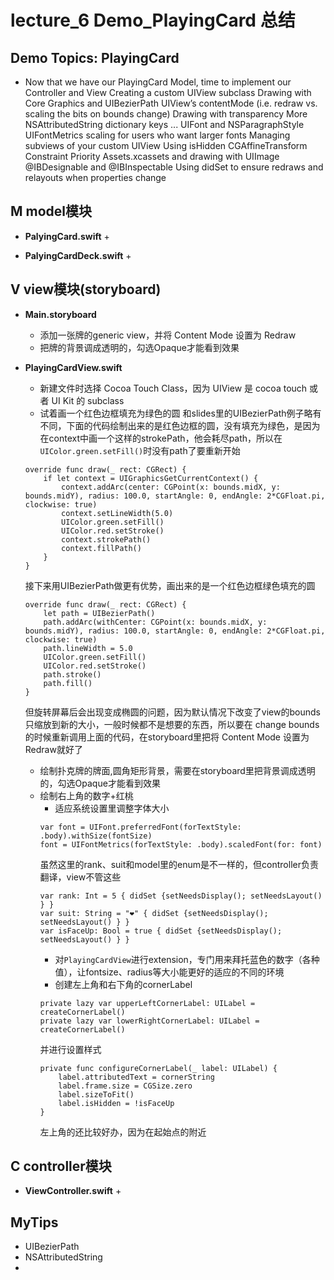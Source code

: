 # lecture_6 Demo_PlayingCard 总结
## Demo Topics: PlayingCard
- Now that we have our PlayingCard Model, time to implement our Controller and View Creating a custom UIView subclass
Drawing with Core Graphics and UIBezierPath
UIView’s contentMode (i.e. redraw vs. scaling the bits on bounds change)
Drawing with transparency
More NSAttributedString dictionary keys ... UIFont and NSParagraphStyle
UIFontMetrics scaling for users who want larger fonts Managing subviews of your custom UIView
Using isHidden
CGAffineTransform
Constraint Priority
Assets.xcassets and drawing with UIImage
@IBDesignable and @IBInspectable
Using didSet to ensure redraws and relayouts when properties change

## M model模块
- **PalyingCard.swift**
    + 

- **PalyingCardDeck.swift**
    + 

## V view模块(storyboard)
- **Main.storyboard**
    + 添加一张牌的generic view，并将 Content Mode 设置为 Redraw
    + 把牌的背景调成透明的，勾选Opaque才能看到效果

- **PlayingCardView.swift**
    + 新建文件时选择 Cocoa Touch Class，因为 UIView 是 cocoa touch 或者 UI Kit 的 subclass
    + 试着画一个红色边框填充为绿色的圆
    和slides里的UIBezierPath例子略有不同，下面的代码绘制出来的是红色边框的圆，没有填充为绿色，是因为在context中画一个这样的strokePath，他会耗尽path，所以在`UIColor.green.setFill()`时没有path了要重新开始
    ```
    override func draw(_ rect: CGRect) {
        if let context = UIGraphicsGetCurrentContext() {
            context.addArc(center: CGPoint(x: bounds.midX, y: bounds.midY), radius: 100.0, startAngle: 0, endAngle: 2*CGFloat.pi, clockwise: true)
            context.setLineWidth(5.0)
            UIColor.green.setFill()
            UIColor.red.setStroke()
            context.strokePath()
            context.fillPath()
        }
    }
    ```
    接下来用UIBezierPath做更有优势，画出来的是一个红色边框绿色填充的圆
    ```
    override func draw(_ rect: CGRect) {
        let path = UIBezierPath()
        path.addArc(withCenter: CGPoint(x: bounds.midX, y: bounds.midY), radius: 100.0, startAngle: 0, endAngle: 2*CGFloat.pi, clockwise: true)
        path.lineWidth = 5.0
        UIColor.green.setFill()
        UIColor.red.setStroke()
        path.stroke()
        path.fill()
    }
    ```
    但旋转屏幕后会出现变成椭圆的问题，因为默认情况下改变了view的bounds只缩放到新的大小，一般时候都不是想要的东西，所以要在 change bounds 的时候重新调用上面的代码，在storyboard里把将 Content Mode 设置为 Redraw就好了
    + 绘制扑克牌的牌面,圆角矩形背景，需要在storyboard里把背景调成透明的，勾选Opaque才能看到效果
    + 绘制右上角的数字+红桃
        * 适应系统设置里调整字体大小
        ```
        var font = UIFont.preferredFont(forTextStyle: .body).withSize(fontSize)
        font = UIFontMetrics(forTextStyle: .body).scaledFont(for: font)
        ```
        虽然这里的rank、suit和model里的enum是不一样的，但controller负责翻译，view不管这些
        ```
        var rank: Int = 5 { didSet {setNeedsDisplay(); setNeedsLayout() } }
        var suit: String = "❤️" { didSet {setNeedsDisplay(); setNeedsLayout() } }
        var isFaceUp: Bool = true { didSet {setNeedsDisplay(); setNeedsLayout() } }
        ```
        * 对`PlayingCardView`进行extension，专门用来拜托蓝色的数字（各种值），让fontsize、radius等大小能更好的适应的不同的环境
        * 创建左上角和右下角的cornerLabel
        ```
        private lazy var upperLeftCornerLabel: UILabel = createCornerLabel()
        private lazy var lowerRightCornerLabel: UILabel = createCornerLabel()
        ```
        并进行设置样式
        ```
        private func configureCornerLabel(_ label: UILabel) {
            label.attributedText = cornerString
            label.frame.size = CGSize.zero
            label.sizeToFit()
            label.isHidden = !isFaceUp
        }
        ```
        左上角的还比较好办，因为在起始点的附近


## C controller模块
- **ViewController.swift**
    + 

## MyTips
- UIBezierPath
- NSAttributedString
- 